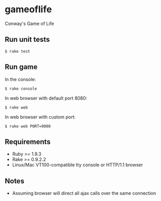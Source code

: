 # gameoflife
Conway's Game of Life

## Run unit tests

	$ rake test

## Run game
In the console:

	$ rake console

In web browser with default port 8080:

	$ rake web

In web browser with custom port:

	$ rake web PORT=9000

## Requirements

* Ruby >= 1.9.3
* Rake >= 0.9.2.2
* Linux/Mac VT100-compatible tty console or HTTP/1.1 browser

## Notes

* Assuming browser will direct all ajax calls over the same connection
